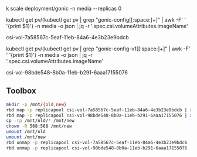 k scale deployment/gonic -n media --replicas 0


kubectl get pv/(kubectl get pv | grep "gonic-config[[:space:]+]" | awk -F' ' '{print $1}') -n media -o json | jq -r '.spec.csi.volumeAttributes.imageName'

csi-vol-7a58567c-5eaf-11eb-84a6-4e3b23e9bdcb

kubectl get pv/(kubectl get pv | grep "gonic-config-v1[[:space:]+]" | awk -F' ' '{print $1}') -n media -o json | jq -r '.spec.csi.volumeAttributes.imageName'

csi-vol-98bde548-8b0a-11eb-b291-6aaa17155076

## Toolbox

```sh
mkdir -p /mnt/{old,new}
rbd map -p replicapool csi-vol-7a58567c-5eaf-11eb-84a6-4e3b23e9bdcb | xargs -I{} mount {} /mnt/old
rbd map -p replicapool csi-vol-98bde548-8b0a-11eb-b291-6aaa17155076 | xargs -0 -I{} sh -c 'mkfs.ext4 {}; mount {} /mnt/new'
cp -rp /mnt/old/* /mnt/new
chown -R 568:568 /mnt/new
umount /mnt/old
umount /mnt/new
rbd unmap -p replicapool csi-vol-7a58567c-5eaf-11eb-84a6-4e3b23e9bdcb
rbd unmap -p replicapool csi-vol-98bde548-8b0a-11eb-b291-6aaa17155076
```
